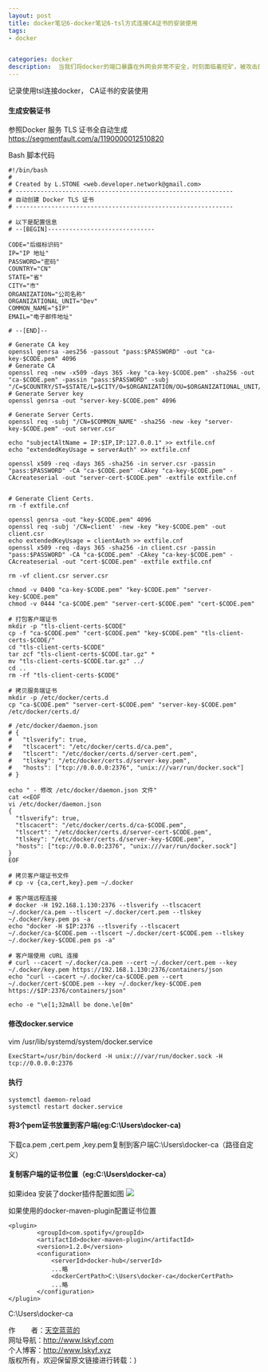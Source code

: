 ```yaml
---
layout: post
title: docker笔记6-docker笔记6-tsl方式连接CA证书的安装使用
tags:
- docker 


categories: docker
description:  当我们将docker的端口暴露在外网会非常不安全，时刻面临着挖矿，被攻击的威胁。
---
```

记录使用tsl连接docker， CA证书的安装使用
<!-- more -->

#### 生成安裝证书
参照Docker 服务 TLS 证书全自动生成 https://segmentfault.com/a/1190000012510820

Bash 脚本代码
```
#!/bin/bash
# 
# Created by L.STONE <web.developer.network@gmail.com>
# -------------------------------------------------------------
# 自动创建 Docker TLS 证书
# -------------------------------------------------------------

# 以下是配置信息
# --[BEGIN]------------------------------

CODE="后缀标识码"
IP="IP 地址"
PASSWORD="密码"
COUNTRY="CN"
STATE="省"
CITY="市"
ORGANIZATION="公司名称"
ORGANIZATIONAL_UNIT="Dev"
COMMON_NAME="$IP"
EMAIL="电子邮件地址"

# --[END]--

# Generate CA key
openssl genrsa -aes256 -passout "pass:$PASSWORD" -out "ca-key-$CODE.pem" 4096
# Generate CA
openssl req -new -x509 -days 365 -key "ca-key-$CODE.pem" -sha256 -out "ca-$CODE.pem" -passin "pass:$PASSWORD" -subj "/C=$COUNTRY/ST=$STATE/L=$CITY/O=$ORGANIZATION/OU=$ORGANIZATIONAL_UNIT/CN=$COMMON_NAME/emailAddress=$EMAIL"
# Generate Server key
openssl genrsa -out "server-key-$CODE.pem" 4096

# Generate Server Certs.
openssl req -subj "/CN=$COMMON_NAME" -sha256 -new -key "server-key-$CODE.pem" -out server.csr

echo "subjectAltName = IP:$IP,IP:127.0.0.1" >> extfile.cnf
echo "extendedKeyUsage = serverAuth" >> extfile.cnf

openssl x509 -req -days 365 -sha256 -in server.csr -passin "pass:$PASSWORD" -CA "ca-$CODE.pem" -CAkey "ca-key-$CODE.pem" -CAcreateserial -out "server-cert-$CODE.pem" -extfile extfile.cnf


# Generate Client Certs.
rm -f extfile.cnf

openssl genrsa -out "key-$CODE.pem" 4096
openssl req -subj '/CN=client' -new -key "key-$CODE.pem" -out client.csr
echo extendedKeyUsage = clientAuth >> extfile.cnf
openssl x509 -req -days 365 -sha256 -in client.csr -passin "pass:$PASSWORD" -CA "ca-$CODE.pem" -CAkey "ca-key-$CODE.pem" -CAcreateserial -out "cert-$CODE.pem" -extfile extfile.cnf

rm -vf client.csr server.csr

chmod -v 0400 "ca-key-$CODE.pem" "key-$CODE.pem" "server-key-$CODE.pem"
chmod -v 0444 "ca-$CODE.pem" "server-cert-$CODE.pem" "cert-$CODE.pem"

# 打包客户端证书
mkdir -p "tls-client-certs-$CODE"
cp -f "ca-$CODE.pem" "cert-$CODE.pem" "key-$CODE.pem" "tls-client-certs-$CODE/"
cd "tls-client-certs-$CODE"
tar zcf "tls-client-certs-$CODE.tar.gz" *
mv "tls-client-certs-$CODE.tar.gz" ../
cd ..
rm -rf "tls-client-certs-$CODE"

# 拷贝服务端证书
mkdir -p /etc/docker/certs.d
cp "ca-$CODE.pem" "server-cert-$CODE.pem" "server-key-$CODE.pem" /etc/docker/certs.d/

# /etc/docker/daemon.json
# {
#   "tlsverify": true,
#   "tlscacert": "/etc/docker/certs.d/ca.pem",
#   "tlscert": "/etc/docker/certs.d/server-cert.pem",
#   "tlskey": "/etc/docker/certs.d/server-key.pem",
#   "hosts": ["tcp://0.0.0.0:2376", "unix:///var/run/docker.sock"]
# }

echo " - 修改 /etc/docker/daemon.json 文件"
cat <<EOF
vi /etc/docker/daemon.json
{
  "tlsverify": true,
  "tlscacert": "/etc/docker/certs.d/ca-$CODE.pem",
  "tlscert": "/etc/docker/certs.d/server-cert-$CODE.pem",
  "tlskey": "/etc/docker/certs.d/server-key-$CODE.pem",
  "hosts": ["tcp://0.0.0.0:2376", "unix:///var/run/docker.sock"]
}
EOF

# 拷贝客户端证书文件
# cp -v {ca,cert,key}.pem ~/.docker

# 客户端远程连接
# docker -H 192.168.1.130:2376 --tlsverify --tlscacert ~/.docker/ca.pem --tlscert ~/.docker/cert.pem --tlskey ~/.docker/key.pem ps -a
echo "docker -H $IP:2376 --tlsverify --tlscacert ~/.docker/ca-$CODE.pem --tlscert ~/.docker/cert-$CODE.pem --tlskey ~/.docker/key-$CODE.pem ps -a"

# 客户端使用 cURL 连接
# curl --cacert ~/.docker/ca.pem --cert ~/.docker/cert.pem --key ~/.docker/key.pem https://192.168.1.130:2376/containers/json
echo "curl --cacert ~/.docker/ca-$CODE.pem --cert ~/.docker/cert-$CODE.pem --key ~/.docker/key-$CODE.pem https://$IP:2376/containers/json"

echo -e "\e[1;32mAll be done.\e[0m"

```

#### 修改docker.service 

vim /usr/lib/systemd/system/docker.service 
```
ExecStart=/usr/bin/dockerd -H unix:///var/run/docker.sock -H tcp://0.0.0.0:2376
```

#### 执行
```
systemctl daemon-reload
systemctl restart docker.service

```
#### 将3个pem证书放置到客户端(eg:C:\Users\docker-ca)

下载ca.pem ,cert.pem ,key.pem复制到客户端C:\Users\docker-ca（路径自定义）
#### 复制客户端的证书位置（eg:C:\Users\docker-ca）
如果idea 安装了docker插件配置如图
<img src="{{ site.assets }}/images/2018-11-11/201811111222.png"/>

如果使用的docker-maven-plugin配置证书位置
```
<plugin>
        <groupId>com.spotify</groupId>
        <artifactId>docker-maven-plugin</artifactId>
        <version>1.2.0</version>
        <configuration>
            <serverId>docker-hub</serverId>
            ...略
            <dockerCertPath>C:\Users\docker-ca</dockerCertPath>
            ...略
        </configuration>
</plugin>

```
<dockerCertPath>C:\Users\docker-ca</dockerCertPath>

作&nbsp;&nbsp;&nbsp;&nbsp;&nbsp;&nbsp;&nbsp;&nbsp;者：<a href="#">天空蓝蓝的</a> <br>
网址导航：<a href="http://www.lskyf.com" target="_blank">http://www.lskyf.com</a> <br>
个人博客：<a href="http://www.lskyf.xyz" target="_blank">http://www.lskyf.xyz</a> <br>
版权所有，欢迎保留原文链接进行转载：)


